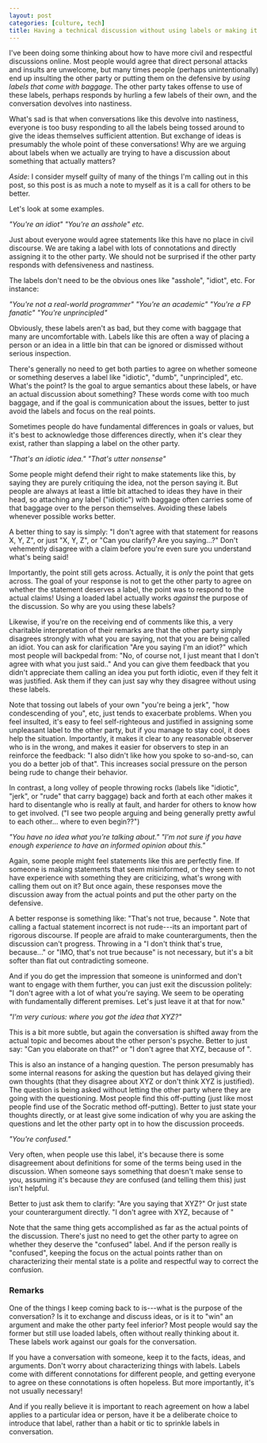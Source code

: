 ```yaml
---
layout: post
categories: [culture, tech]
title: Having a technical discussion without using labels or making it personal
---
```


I've been doing some thinking about how to have more civil and respectful discussions online. Most people would agree that direct personal attacks and insults are unwelcome, but many times people (perhaps unintentionally) end up insulting the other party or putting them on the defensive by _using labels that come with baggage_. The other party takes offense to use of these labels, perhaps responds by hurling a few labels of their own, and the conversation devolves into nastiness.

What's sad is that when conversations like this devolve into nastiness, everyone is too busy responding to all the labels being tossed around to give the ideas themselves sufficient attention. But exchange of ideas is presumably the whole point of these conversations! Why are we arguing about labels when we actually are trying to have a discussion about something that actually matters?

_Aside_: I consider myself guilty of many of the things I'm calling out in this post, so this post is as much a note to myself as it is a call for others to be better.

Let's look at some examples.

_"You're an idiot" "You're an asshole" etc._

Just about everyone would agree statements like this have no place in civil discourse. We are taking a label with lots of connotations and directly assigning it to the other party. We should not be surprised if the other party responds with defensiveness and nastiness.

The labels don't need to be the obvious ones like "asshole", "idiot", etc. For instance:

_"You're not a real-world programmer" "You're an academic" "You're a FP fanatic" "You're unprincipled"_

Obviously, these labels aren't as bad, but they come with baggage that many are uncomfortable with. Labels like this are often a way of placing a person or an idea in a little bin that can be ignored or dismissed without serious inspection. 

There's generally no need to get both parties to agree on whether someone or something deserves a label like "idiotic", "dumb", "unprincipled", etc. What's the point? Is the goal to argue semantics about these labels, or have an actual discussion about something? These words come with too much baggage, and if the goal is communication about the issues, better to just avoid the labels and focus on the real points.

Sometimes people do have fundamental differences in goals or values, but it's best to acknowledge those differences directly, when it's clear they exist, rather than slapping a label on the other party.

_"That's an idiotic idea." "That's utter nonsense"_

Some people might defend their right to make statements like this, by saying they are purely critiquing the idea, not the person saying it. But people are always at least a little bit attached to ideas they have in their head, so attaching any label ("idiotic") with baggage often carries some of that baggage over to the person themselves. Avoiding these labels whenever possible works better.

A better thing to say is simply: "I don't agree with that statement for reasons X, Y, Z", or just "X, Y, Z", or "Can you clarify? Are you saying...?" Don't vehemently disagree with a claim before you're even sure you understand what's being said!

Importantly, the point still gets across. Actually, it is _only_ the point that gets across. The goal of your response is not to get the other party to agree on whether the statement deserves a label, the point was to respond to the actual claims! Using a loaded label actually works _against_ the purpose of the discussion. So why are you using these labels?

Likewise, if you're on the receiving end of comments like this, a very charitable interpretation of their remarks are that the other party simply disagrees strongly with what you are saying, not that you are being called an idiot. You can ask for clarification "Are you saying I'm an idiot?" which most people will backpedal from: "No, of course not, I just meant that I don't agree with what you just said.." And you can give them feedback that you didn't appreciate them calling an idea you put forth idiotic, even if they felt it was justified. Ask them if they can just say why they disagree without using these labels.

Note that tossing out labels of your own "you're being a jerk", "how condescending of you", etc, just tends to exacerbate problems. When you feel insulted, it's easy to feel self-righteous and justified in assigning some unpleasant label to the other party, but if you manage to stay cool, it does help the situation. Importantly, it makes it clear to any reasonable observer who is in the wrong, and makes it easier for observers to step in an reinforce the feedback: "I also didn't like how you spoke to so-and-so, can you do a better job of that". This increases social pressure on the person being rude to change their behavior.

In contrast, a long volley of people throwing rocks (labels like "idiotic", "jerk", or "rude" that carry baggage) back and forth at each other makes it hard to disentangle who is really at fault, and harder for others to know how to get involved. ("I see two people arguing and being generally pretty awful to each other... where to even begin??")

_"You have no idea what you're talking about." "I'm not sure if you have enough experience to have an informed opinion about this."_

Again, some people might feel statements like this are perfectly fine. If someone is making statements that seem misinformed, or they seem to not have experience with something they are criticizing, what's wrong with calling them out on it? But once again, these responses move the discussion away from the actual points and put the other party on the defensive.

A better response is something like: "That's not true, because <evidence>". Note that calling a factual statement incorrect is not rude---its an important part of rigorous discourse. If people are afraid to make counterarguments, then the discussion can't progress. Throwing in a "I don't think that's true, because..." or "IMO, that's not true because" is not necessary, but it's a bit softer than flat out contradicting someone.

And if you do get the impression that someone is uninformed and don't want to engage with them further, you can just exit the discussion politely: "I don't agree with a lot of what you're saying. We seem to be operating with fundamentally different premises. Let's just leave it at that for now."

_"I'm very curious: where you got the idea that XYZ?"_

This is a bit more subtle, but again the conversation is shifted away from the actual topic and becomes about the other person's psyche. Better to just say: "Can you elaborate on that?" or "I don't agree that XYZ, because of <explanation>". 

This is also an instance of a hanging question. The person presumably has some internal reasons for asking the question but has delayed giving their own thoughts (that they disagree about XYZ or don't think XYZ is justified). The question is being asked without letting the other party where they are going with the questioning. Most people find this off-putting (just like most people find use of the Socratic method off-putting). Better to just state your thoughts directly, or at least give some indication of why you are asking the questions and let the other party opt in to how the discussion proceeds.

_"You're confused."_

Very often, when people use this label, it's because there is some disagreement about definitions for some of the terms being used in the discussion. When someone says something that doesn't make sense to you, assuming it's because *they* are confused (and telling them this) just isn't helpful. 

Better to just ask them to clarify: "Are you saying that XYZ?" Or just state your counterargument directly. "I don't agree with XYZ, because of <reasons>"

Note that the same thing gets accomplished as far as the actual points of the discussion. There's just no need to get the other party to agree on whether they deserve the "confused" label. And if the person really is "confused", keeping the focus on the actual points rather than on characterizing their mental state is a polite and respectful way to correct the confusion.

### Remarks ###

One of the things I keep coming back to is---what is the purpose of the conversation? Is it to exchange and discuss ideas, or is it to "win" an argument and make the other party feel inferior? Most people would say the former but still use loaded labels, often without really thinking about it. These labels work against our goals for the conversation.

If you have a conversation with someone, keep it to the facts, ideas, and arguments. Don't worry about characterizing things with labels. Labels come with different connotations for different people, and getting everyone to agree on these connotations is often hopeless. But more importantly, it's not usually necessary!

And if you really believe it is important to reach agreement on how a label applies to a particular idea or person, have it be a deliberate choice to introduce that label, rather than a habit or tic to sprinkle labels in conversation.
